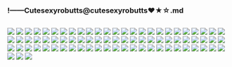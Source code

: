 ### !——Cutesexyrobutts@cutesexyrobutts❤★☆.md
![]()

![](https://pbs.twimg.com/media/EB9qvWSWkAIkHvb?format=jpg&name=large)
![](https://pbs.twimg.com/media/EBuWC4zWkAAax3d?format=jpg&name=large)
![](https://pbs.twimg.com/media/EBeskVpXsAIQPvR?format=jpg&name=large)
![](https://pbs.twimg.com/media/EBZpssCX4AE4t2P?format=jpg&name=large)
![](https://pbs.twimg.com/media/EBE1F23XYAAIW7_?format=jpg&name=large)
![](https://pbs.twimg.com/media/EBE09QcXkAA_Q0F?format=jpg&name=large)
![](https://pbs.twimg.com/media/EArcO-XU4AIGLfA?format=jpg&name=large)
![](https://pbs.twimg.com/media/EAgoBsnX4AAPy5S?format=jpg&name=large)
![](https://pbs.twimg.com/media/D_85KYWX4AA6ctz?format=jpg&name=large)
![](https://pbs.twimg.com/media/D_YyghUXsAABa6H?format=jpg&name=large)
![](https://pbs.twimg.com/media/D_TXQ9bXkAEHKXi?format=jpg&name=large)
![](https://pbs.twimg.com/media/D-0uL5KWsAEjL8h?format=jpg&name=large)
![](https://pbs.twimg.com/media/D-qm_I_XUAEobSD?format=jpg&name=large)
![](https://pbs.twimg.com/media/D-qm_mnWkAMA1wT?format=jpg&name=large)
![](https://pbs.twimg.com/media/D-gIUeLWwAIDd8V?format=jpg&name=large)
![](https://pbs.twimg.com/media/D-V7iQ1XUAAL5MK?format=jpg&name=large)
![](https://pbs.twimg.com/media/D-Qj_YyW4AASHiz?format=jpg&name=large)
![](https://pbs.twimg.com/media/D9S2jdmX4AEFEZ_?format=jpg&name=large)
![](https://pbs.twimg.com/media/D9DqZXBX4AAKIg8?format=jpg&name=large)
![](https://pbs.twimg.com/media/D8kkXc8W4AAU8ZF?format=jpg&name=large)
![](https://pbs.twimg.com/media/D72VHSnXUAEpZSQ?format=jpg&name=large)
![](https://pbs.twimg.com/media/D69pvEGXkAAma3Q?format=jpg&name=large)
![](https://pbs.twimg.com/media/D6t8hdsXYAAwWyx?format=jpg&name=large)
![](https://pbs.twimg.com/media/D6kD2mPXkAA0G0z?format=jpg&name=large)
![](https://pbs.twimg.com/media/D6ExZa-W4AI_e_s?format=jpg&name=large)
![](https://pbs.twimg.com/media/D5wGXbdW0AE077g?format=jpg&name=large)
![](https://pbs.twimg.com/media/D5ROYYeX4AUnP--?format=jpg&name=large)
![](https://pbs.twimg.com/media/D4EKvLOW0AQ9WV7?format=jpg&name=large)
![](https://pbs.twimg.com/media/D3LZzooW4AYUiIB?format=jpg&name=large)
![](https://pbs.twimg.com/media/D28Qs6EWkAA4jWt?format=jpg&name=large)
![](https://pbs.twimg.com/media/D2dOBUYWkAE45Fm?format=jpg&name=large)
![](https://pbs.twimg.com/media/D1vD-A5WsAAJjR0?format=jpg&name=large)
![](https://pbs.twimg.com/media/D1AofbAXQAAfDtJ?format=jpg&name=large)
![](https://pbs.twimg.com/media/D0xTpgnXQAcjuUd?format=jpg&name=large)
![](https://pbs.twimg.com/media/Dze4SoKX4AAeIRm?format=jpg&name=large)
![](https://pbs.twimg.com/media/Dze4IbkXQAYZTew?format=jpg&name=large)
![](https://pbs.twimg.com/media/DzPZTltWwAE9swZ?format=jpg&name=large)
![](https://pbs.twimg.com/media/Dyg0xTdWkAAB24P?format=jpg&name=large)
![](https://pbs.twimg.com/media/Dx82Rr5WsAA5Wd7?format=jpg&name=large)
![](https://pbs.twimg.com/media/Dxtbp1yWoAACWZ9?format=jpg&name=large)
![](https://pbs.twimg.com/media/DxEKCIeU8AYpkWQ?format=jpg&name=large)
![](https://pbs.twimg.com/media/Dt7bEaYXgAATjks?format=jpg&name=large)
![](https://pbs.twimg.com/media/DthrI7OU8AAyUmA?format=jpg&name=large)
![](https://pbs.twimg.com/media/Dtm95eyX4AABoFN?format=jpg&name=large)
![](https://pbs.twimg.com/media/DsUtsSdWwAIINDd?format=jpg&name=large)
![](https://pbs.twimg.com/media/Dqi4UWzXgAAHcZW?format=jpg&name=large)
![](https://pbs.twimg.com/media/Dp0kw7bXoAAroz-?format=jpg&name=large)
![](https://pbs.twimg.com/media/DonW_yUXUAA0isW?format=jpg&name=large)
![](https://pbs.twimg.com/media/DpQrnJqXcAEu57Z?format=jpg&name=large)
![](https://pbs.twimg.com/media/DonXO8wXkAEb-NA?format=jpg&name=large)
![](https://pbs.twimg.com/media/Dn0CjVFWsAcVcqu?format=jpg&name=large)
![](https://pbs.twimg.com/media/DnK75loX4AcMlZQ?format=jpg&name=large)
![](https://pbs.twimg.com/media/Dn0CZdJW0AIAQxN?format=jpg&name=large)
![](https://pbs.twimg.com/media/DnAfuB7WwAA1IPM?format=jpg&name=large)
![](https://pbs.twimg.com/media/DlovOc7X0AIbxB8?format=jpg&name=large)
![](https://pbs.twimg.com/media/DlZjDHdWsAA0W9f?format=jpg&name=large)
![](https://pbs.twimg.com/media/DlUWkkeW4AEiHoK?format=jpg&name=large)
![](https://pbs.twimg.com/media/Dk_gTSJW0AgfMdO?format=jpg&name=large)
![](https://pbs.twimg.com/media/DjY7cWQW4AAWWDE?format=jpg&name=large)
![](https://pbs.twimg.com/media/Di5l4ETWwAAZ05q?format=jpg&name=large)
![](https://pbs.twimg.com/media/DilIBemW0AAerLN?format=jpg&name=large)
![](https://pbs.twimg.com/media/DigODLFXkAEIq8W?format=jpg&name=large)
![](https://pbs.twimg.com/media/Dh8rdRJWsAAAynk?format=jpg&name=large)
![](https://pbs.twimg.com/media/Dh21JQqWkAAIJg6?format=jpg&name=large)
![](https://pbs.twimg.com/media/DhspdMCXcAEMIy7?format=jpg&name=large)
![](https://pbs.twimg.com/media/DhspdRWWAAAcBgU?format=jpg&name=large)
![](https://pbs.twimg.com/media/Dhngp1HXUAA1C09?format=jpg&name=large)
![](https://pbs.twimg.com/media/DhiMWRqW0AEdXuu?format=jpg&name=4096x4096)
![](https://pbs.twimg.com/media/DhS0YP6XkAA9Ojv?format=jpg&name=large)
![](https://pbs.twimg.com/media/DhI6f2FW0AAYXJF?format=jpg&name=large)
![](https://pbs.twimg.com/media/DgkVrNhXkAAoosn?format=jpg&name=large)
![](https://pbs.twimg.com/media/DgFjfEGWsAAQ1Z_?format=jpg&name=large)
![](https://pbs.twimg.com/media/DfNDbj6XkAA9Whq?format=jpg&name=large)
![](https://pbs.twimg.com/media/DfCptrOXcAAGLEK?format=jpg&name=large)
![](https://pbs.twimg.com/media/DdgssSQWkAIJR6W?format=jpg&name=large)
![](https://pbs.twimg.com/media/DdRgTVIX0AE70dA?format=jpg&name=large)
![](https://pbs.twimg.com/media/DbfraIBWkAAdGaf?format=jpg&name=large)
![](https://pbs.twimg.com/media/DbfrK5GWsAACilp?format=jpg&name=large)
